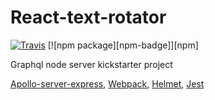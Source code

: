# React-text-rotator

[![Travis][build-badge]][build]
[![npm package][npm-badge]][npm]

Graphql node server kickstarter project

[Apollo-server-express](https://www.npmjs.com/package/apollo-server-express), [Webpack](https://www.npmjs.com/package/webpack), [Helmet](https://www.npmjs.com/package/helmet), [Jest](https://www.npmjs.com/package/jest)

[build-badge]: https://img.shields.io/travis/claytonmarinho/graphql-express-kickstart/master.png?style=flat-square
[build]: https://travis-ci.org/claytonmarinho/graphql-express-kickstart
